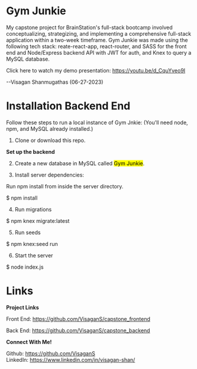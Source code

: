# Gym Junkie

My capstone project for BrainStation's full-stack bootcamp involved conceptualizing, strategizing, and implementing a comprehensive full-stack application within a two-week timeframe. Gym Junkie was made using the following tech stack: reate-react-app, react-router, and SASS for the front end and Node/Express backend API with JWT for auth, and Knex to query a MySQL database.

Click here to watch my demo presentation: https://youtu.be/d_CquYveo9I

--Visagan Shanmugathas (06-27-2023)


# Installation Backend End

Follow these steps to run a local instance of Gym Jnkie:
(You'll need node, npm, and MySQL already installed.)

1. Clone or download this repo.

<strong> Set up the backend </strong>

2. Create a new database in MySQL called <mark>Gym Junkie</mark>.

3. Install server dependencies:

Run npm install from inside the server directory.

$ npm install

4. Run migrations

$ npm knex migrate:latest

5. Run seeds

$ npm knex:seed run

6. Start the server

$ node index.js

# Links

<strong> Project Links </strong>

Front End: https://github.com/VisaganS/capstone_frontend

Back End: https://github.com/VisaganS/capstone_backend

<strong> Connect With Me!</strong>

Github: https://github.com/VisaganS <br>
LinkedIn: https://www.linkedin.com/in/visagan-shan/
